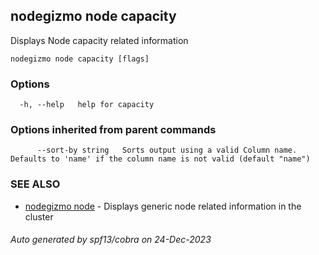 ## nodegizmo node capacity

Displays Node capacity related information

```
nodegizmo node capacity [flags]
```

### Options

```
  -h, --help   help for capacity
```

### Options inherited from parent commands

```
      --sort-by string   Sorts output using a valid Column name. Defaults to 'name' if the column name is not valid (default "name")
```

### SEE ALSO

* [nodegizmo node](nodegizmo_node.md)	 - Displays generic node related information in the cluster

###### Auto generated by spf13/cobra on 24-Dec-2023

